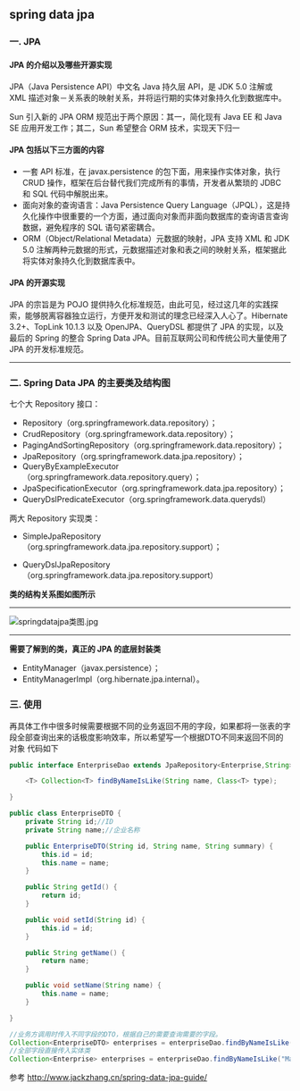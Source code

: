 ## spring data jpa

### 一. JPA

#### JPA 的介绍以及哪些开源实现

JPA（Java Persistence API）中文名 Java 持久层 API，是 JDK 5.0 注解或 XML 描述对象－关系表的映射关系，并将运行期的实体对象持久化到数据库中。

Sun 引入新的 JPA ORM 规范出于两个原因：其一，简化现有 Java EE 和 Java SE 应用开发工作；其二，Sun 希望整合 ORM 技术，实现天下归一

#### JPA 包括以下三方面的内容

- 一套 API 标准，在 javax.persistence 的包下面，用来操作实体对象，执行 CRUD 操作，框架在后台替代我们完成所有的事情，开发者从繁琐的 JDBC 和 SQL 代码中解脱出来。
- 面向对象的查询语言：Java Persistence Query Language（JPQL），这是持久化操作中很重要的一个方面，通过面向对象而非面向数据库的查询语言查询数据，避免程序的 SQL 语句紧密耦合。
- ORM（Object/Relational Metadata）元数据的映射，JPA 支持 XML 和 JDK 5.0 注解两种元数据的形式，元数据描述对象和表之间的映射关系，框架据此将实体对象持久化到数据库表中。

#### JPA 的开源实现

JPA 的宗旨是为 POJO 提供持久化标准规范，由此可见，经过这几年的实践探索，能够脱离容器独立运行，方便开发和测试的理念已经深入人心了。Hibernate 3.2+、TopLink 10.1.3 以及 OpenJPA、QueryDSL 都提供了 JPA 的实现，以及最后的 Spring 的整合 Spring Data JPA。目前互联网公司和传统公司大量使用了 JPA 的开发标准规范。

-------

### 二. Spring Data JPA 的主要类及结构图

七个大 Repository 接口：

- Repository（org.springframework.data.repository）；
- CrudRepository（org.springframework.data.repository）；
- PagingAndSortingRepository（org.springframework.data.repository）；
- JpaRepository（org.springframework.data.jpa.repository）；
- QueryByExampleExecutor（org.springframework.data.repository.query）；
- JpaSpecificationExecutor（org.springframework.data.jpa.repository）；
- QueryDslPredicateExecutor（org.springframework.data.querydsl）

两大 Repository 实现类：

- SimpleJpaRepository（org.springframework.data.jpa.repository.support）；

- QueryDslJpaRepository（org.springframework.data.jpa.repository.support）

**类的结构关系图如图所示**

------

![springdatajpa类图.jpg](https://wx1.sinaimg.cn/large/0072fULUgy1gaq4yei4v7j30ms0d83yz.jpg)

-------

**需要了解到的类，真正的 JPA 的底层封装类**

- EntityManager（javax.persistence）；
- EntityManagerImpl（org.hibernate.jpa.internal）。

### 三. 使用

再具体工作中很多时候需要根据不同的业务返回不用的字段，如果都将一张表的字段全部查询出来的话极度影响效率，所以希望写一个根据DTO不同来返回不同的对象 代码如下

```java
public interface EnterpriseDao extends JpaRepository<Enterprise,String>,JpaSpecificationExecutor<Enterprise>{

    <T> Collection<T> findByNameIsLike(String name, Class<T> type);

}
```

```java
public class EnterpriseDTO {
    private String id;//ID
    private String name;//企业名称

    public EnterpriseDTO(String id, String name, String summary) {
        this.id = id;
        this.name = name;
    }

    public String getId() {
        return id;
    }

    public void setId(String id) {
        this.id = id;
    }

    public String getName() {
        return name;
    }

    public void setName(String name) {
        this.name = name;
    }

}
```

```java
//业务方调用时传入不同字段的DTO，根据自己的需要查询需要的字段。
Collection<EnterpriseDTO> enterprises = enterpriseDao.findByNameIsLike("%ceshi%",EnterpriseDTO.class);
//全部字段直接传入实体类
Collection<Enterprise> enterprises = enterpriseDao.findByNameIsLike("Matthews", Enterprise.class);
```

参考 http://www.jackzhang.cn/spring-data-jpa-guide/

